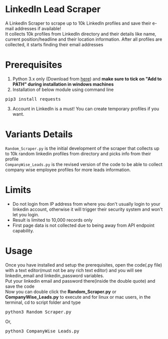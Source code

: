 # LinkedIn Lead Scraper
A LinkedIn Scraper to scrape up to 10k LinkedIn profiles and save their e-mail addresses if available!<br>
It collects 10k profiles from LinkedIn directory and their details like name, current position/headline and their location information. After all profiles are collected, it starts finding their email addresses

# Prerequisites
1. Python 3.x only (Download from <a href="https://python.org/downloads">here</a>) and <b>make sure to tick on "Add to PATH" during installation in windows machines</b>
2. Installation of below module using command line
<pre>pip3 install requests</pre>
3. Account in LinkedIn is a must! You can create temporary profiles if you want.

# Variants Details
<code>Random_Scraper.py</code> is the initial development of the scraper that collects up to 10k random linkedin profiles from directory and picks info from their profile<br>
<code>CompanyWise_Leads.py</code> is the revised version of the code to be able to collect company wise employee profiles for more leads information.

# Limits
* Do not login from IP address from where you don't usually login to your linkedin account, otherwise it will trigger their security system and won't let you login.
* Result is limited to 10,000 records only
* First page data is not collected due to being away from API endpoint capability.

# Usage
Once you have installed and setup the prerequisites, open the code(.py file) with a text editor(must not be any rich text editor) and you will see linkedin_email and linkedin_password variables.<br>Put your linkedin email and password there(inside the double quote) and save the code<br>
Now you can double click the <b>Random_Scraper.py</b> or <b>CompanyWise_Leads.py</b> to execute and for linux or mac users, in the terminal, cd to script folder and type<br>
<pre>python3 Random_Scraper.py</pre>Or,
<pre>python3 CompanyWise_Leads.py</pre>

